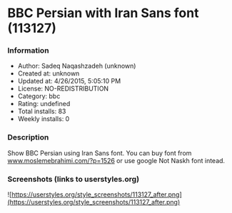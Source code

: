 # BBC Persian with Iran Sans font (113127)

### Information
- Author: Sadeq Naqashzadeh (unknown)
- Created at: unknown
- Updated at: 4/26/2015, 5:05:10 PM
- License: NO-REDISTRIBUTION
- Category: bbc
- Rating: undefined
- Total installs: 83
- Weekly installs: 0


### Description
Show BBC Persian using Iran Sans font. You can buy font from www.moslemebrahimi.com/?p=1526 or use google Not Naskh font intead.


### Screenshots (links to userstyles.org)
![https://userstyles.org/style_screenshots/113127_after.png](https://userstyles.org/style_screenshots/113127_after.png)


